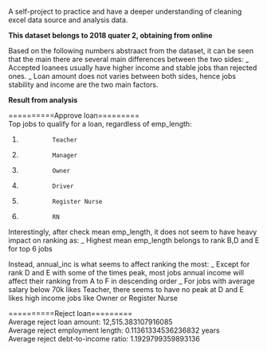 A self-project to practice and have a deeper understanding of cleaning excel data source and analysis data.

**This dataset belongs to 2018 quater 2, obtaining from online**

Based on the following numbers abstraact from the dataset, it can be seen that the main there are several main differences between the two sides:
  _ Accepted loanees usually have higher income and stable jobs than rejected ones.
  _ Loan amount does not varies between both sides, hence jobs stability and income are the two main factors.

**Result from analysis**

==========Approve loan========= <br />
Top jobs to qualify for a loan, regardless of emp_length:
1)				Teacher
2) 				Manager
3)				Owner
4)				Driver
5)				Register Nurse
6) 				RN

Interestingly, after check mean emp_length, it does not seem to have heavy impact on ranking as:
_ Highest mean emp_length belongs to rank B,D and E for top 6 jobs

Instead, annual_inc is what seems to affect ranking the most:
_ Except for rank D and E with some of the times peak, most jobs annual income will affect their ranking from A to F in descending order
_ For jobs with average salary below 70k likes Teacher, there seems to have no peak at D and E likes high income jobs like Owner or Register Nurse

==========Reject loan========= <br />
Average reject loan amount: 12,515.383107916085 <br />
Average reject employment length: 0.11361334536236832 years <br />
Average reject debt-to-income ratio: 1.1929799359893136 <br /><br />

